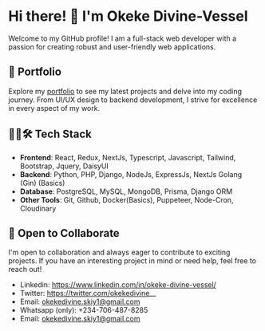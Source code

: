 # Hi there! 👋 I'm Okeke Divine-Vessel

Welcome to my GitHub profile! I am a full-stack web developer with a passion for creating robust and user-friendly web applications.

## 🚀 Portfolio
Explore my [portfolio](https://okekedivine.vercel.app/) to see my latest projects and delve into my coding journey. From UI/UX design to backend development, I strive for excellence in every aspect of my work.

## 👨‍💻🛠️ Tech Stack
- **Frontend**: React, Redux, NextJs, Typescript, Javascript, Tailwind, Bootstrap, Jquery, DaisyUI
- **Backend**: Python, PHP, Django, NodeJs, ExpressJs, NextJs Golang (Gin) (Basics)
- **Database**: PostgreSQL, MySQL, MongoDB, Prisma, Django ORM
- **Other Tools**: Git, Github, Docker(Basics), Puppeteer, Node-Cron, Cloudinary

## 🌱 Open to Collaborate
I'm open to collaboration and always eager to contribute to exciting projects. If you have an interesting project in mind or need help, feel free to reach out!

<!-- 
## 📫 Let's Connect
- Explore more about me on [LinkedIn](https://www.linkedin.com/in/okeke-divine-vessel/)
- Check out my [Twitter](https://twitter.com/okekedivine__) for updates on my startup and more 
-->

- Linkedin: https://www.linkedin.com/in/okeke-divine-vessel/
- Twitter: https://twitter.com/okekedivine__
- Email: okekedivine.skiy1@gmail.com
- Whatsapp (only): +234-706-487-8285
- Email: okekedivine.skiy1@gmail.com
